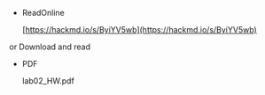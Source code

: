 * ReadOnline

    [https://hackmd.io/s/ByiYV5wb](https://hackmd.io/s/ByiYV5wb)

or Download and read

* PDF

    lab02_HW.pdf
